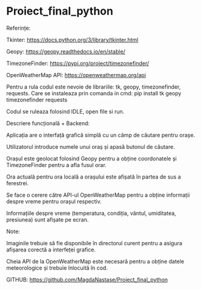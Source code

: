 # Proiect_final_python
Referințe: 

Tkinter: https://docs.python.org/3/library/tkinter.html 

Geopy: https://geopy.readthedocs.io/en/stable/ 

TimezoneFinder: https://pypi.org/project/timezonefinder/ 

OpenWeatherMap API: https://openweathermap.org/api 

 

Pentru a rula codul este nevoie de librariile: tk, geopy, timezonefinder, requests. Care se instaleaza prin comanda in cmd: pip install tk geopy timezonefinder requests 

Codul se ruleaza folosind IDLE, open file si run. 

 

Descriere funcțională + Backend: 

Aplicația are o interfață grafică simplă cu un câmp de căutare pentru orașe. 

Utilizatorul introduce numele unui oraș și apasă butonul de căutare. 

Orașul este geolocat folosind Geopy pentru a obține coordonatele și TimezoneFinder pentru a afla fusul orar. 

Ora actuală pentru ora locală a orașului este afișată în partea de sus a ferestrei. 

Se face o cerere către API-ul OpenWeatherMap pentru a obține informații despre vreme pentru orașul respectiv. 

Informațiile despre vreme (temperatura, condiția, vântul, umiditatea, presiunea) sunt afișate pe ecran. 

 

Note: 

Imaginile trebuie să fie disponibile în directorul curent pentru a asigura afișarea corectă a interfeței grafice. 

Cheia API de la OpenWeatherMap este necesară pentru a obține datele meteorologice și trebuie înlocuită în cod. 

 

GITHUB: https://github.com/MagdaNastase/Proiect_final_python 

 

 

 

 
